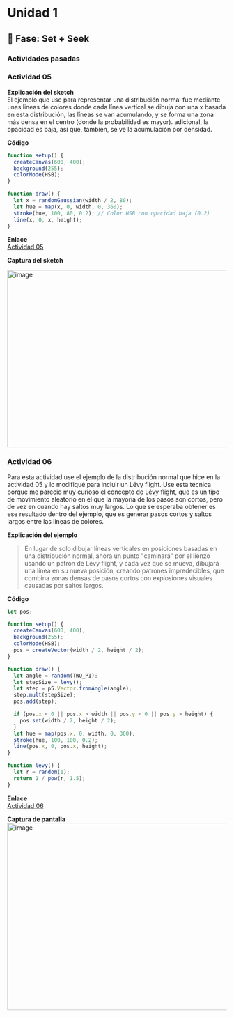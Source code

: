 # Unidad 1

## 🔎 Fase: Set + Seek

### Actividades pasadas 

### Actividad 05

**Explicación del sketch**     
El ejemplo que use para representar una distribución normal fue mediante unas lineas de colores donde cada línea vertical se dibuja con una x basada en esta distribución, las líneas se van acumulando, y se forma una zona más densa en el centro (donde la probabilidad es mayor). adicional, la opacidad es baja, así que, también, se ve la acumulación por densidad.   

**Código**
```js
function setup() {
  createCanvas(600, 400); 
  background(255);        
  colorMode(HSB);        
}

function draw() {
  let x = randomGaussian(width / 2, 80);
  let hue = map(x, 0, width, 0, 360);
  stroke(hue, 100, 80, 0.2); // Color HSB con opacidad baja (0.2)
  line(x, 0, x, height);
}
```

**Enlace**      
[Actividad 05](https://editor.p5js.org/saragaravitop/sketches/yfY3M9duw)     

**Captura del sketch**

<img width="670" height="407" alt="image" src="https://github.com/user-attachments/assets/1bf23965-1b0e-4a60-9046-323800d7c27e" />

### Actividad 06

Para esta actividad use el ejemplo de la distribución normal que hice en la actividad 05 y lo modifiqué para incluir un Lévy flight. 
Use esta técnica porque me parecio muy curioso el concepto de Lévy flight, que es un tipo de movimiento aleatorio en el que la mayoría de los pasos son cortos, pero de vez en cuando hay saltos muy largos. Lo que se esperaba obtener es ese resultado dentro del ejemplo, que es generar pasos cortos y saltos largos entre las lineas de colores. 

**Explicación del ejemplo**
> En lugar de solo dibujar líneas verticales en posiciones basadas en una distribución normal, ahora un punto "caminará" por el lienzo usando un patrón de Lévy flight, y cada vez que se mueva, dibujará una línea en su nueva posición, creando patrones impredecibles, que combina zonas densas de pasos cortos con explosiones visuales causadas por saltos largos.

**Código** 
```js
let pos;

function setup() {
  createCanvas(600, 400);
  background(255);
  colorMode(HSB);
  pos = createVector(width / 2, height / 2);
}

function draw() {
  let angle = random(TWO_PI);
  let stepSize = levy();
  let step = p5.Vector.fromAngle(angle);
  step.mult(stepSize);
  pos.add(step);

  if (pos.x < 0 || pos.x > width || pos.y < 0 || pos.y > height) {
    pos.set(width / 2, height / 2);
  }
  let hue = map(pos.x, 0, width, 0, 360);
  stroke(hue, 100, 100, 0.2);
  line(pos.x, 0, pos.x, height); 
}

function levy() {
  let r = random(1);
  return 1 / pow(r, 1.5); 
}
```

**Enlace**   
[Actividad 06](https://editor.p5js.org/saragaravitop/sketches/yfY3M9duw)    

**Captura de pantalla**  
<img width="667" height="430" alt="image" src="https://github.com/user-attachments/assets/0b3e7ec7-61e1-43b5-ade6-f7b3cf81bea1" />

